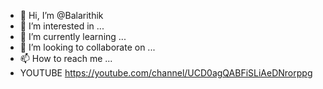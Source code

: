 - 👋 Hi, I’m @Balarithik
- 👀 I’m interested in ...
- 🌱 I’m currently learning ...
- 💞️ I’m looking to collaborate on ...
- 📫 How to reach me ...
- YOUTUBE https://youtube.com/channel/UCD0agQABFiSLiAeDNrorppg

<!---
Balarithik/Balarithik is a ✨ special ✨ repository because its `README.md` (this file) appears on your GitHub profile.
You can click the Preview link to take a look at your changes.
--->
